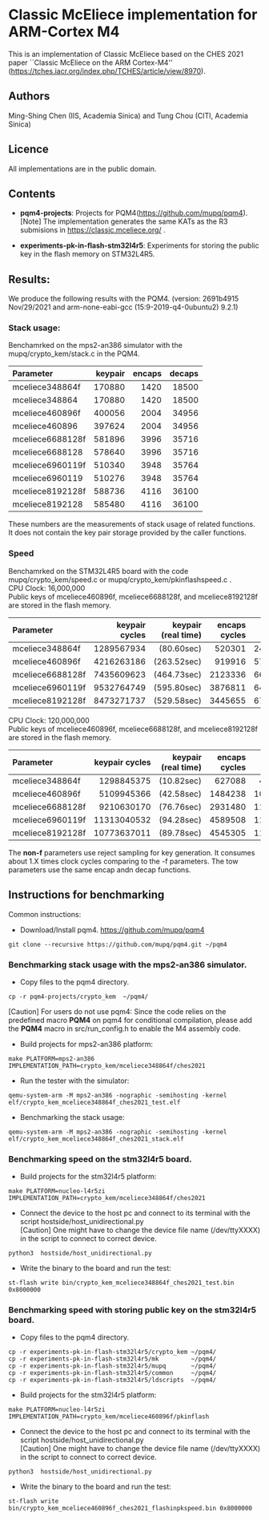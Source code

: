 # Classic McEliece implementation for ARM-Cortex M4

This is an implementation of Classic McEliece based on the CHES 2021 paper
``Classic McEliece on the ARM Cortex-M4'' (https://tches.iacr.org/index.php/TCHES/article/view/8970).

## Authors

Ming-Shing Chen (IIS, Academia Sinica) and Tung Chou (CITI, Academia Sinica)

## Licence

All implementations are in the public domain.


## Contents

- **pqm4-projects**: Projects for PQM4(https://github.com/mupq/pqm4).  
 [Note] The implementation generates the same KATs as the R3 submisions in https://classic.mceliece.org/ .  

- **experiments-pk-in-flash-stm32l4r5**: Experiments for storing the public key in the flash memory on STM32L4R5.  


## Results:

We produce the following results with the PQM4. (version: 2691b4915 Nov/29/2021 and arm-none-eabi-gcc (15:9-2019-q4-0ubuntu2) 9.2.1)


### Stack usage:

Benchamrked on the mps2-an386 simulator with the mupq/crypto_kem/stack.c in the PQM4.  

| Parameter        | keypair | encaps | decaps  |
| :---             |   ---:  |  ---:  |    ---: |
| mceliece348864f  | 170880  | 1420   | 18500   |
| mceliece348864   | 170880  | 1420   | 18500   |
| mceliece460896f  | 400056  | 2004   | 34956   |
| mceliece460896   | 397624  | 2004   | 34956   |
| mceliece6688128f | 581896  | 3996   | 35716   |
| mceliece6688128  | 578640  | 3996   | 35716   |
| mceliece6960119f | 510340  | 3948   | 35764   |
| mceliece6960119  | 510276  | 3948   | 35764   |
| mceliece8192128f | 588736  | 4116   | 36100   |
| mceliece8192128  | 585480  | 4116   | 36100   |

These numbers are the measurements of stack usage of related functions. It does not contain the key pair storage provided by the caller functions.  

### Speed


Benchamrked on the STM32L4R5 board with the code mupq/crypto_kem/speed.c or mupq/crypto_kem/pkinflashspeed.c .  
CPU Clock: 16,000,000  
Public keys of mceliece460896f, mceliece6688128f, and mceliece8192128f are stored in the flash memory.   

| Parameter        | keypair cycles|keypair (real time) | encaps cycles | decaps cycles |
| :--              |            --:| --:                |       ---:    |          ---: |
| mceliece348864f  | 1289567934    | (80.60sec)         | 520301        | 2409014       |
| mceliece460896f  | 4216263186    |(263.52sec)         |        919916 |       5787440 |
| mceliece6688128f | 7435609623    |(464.73sec)         |       2123336 |       6696367 |
| mceliece6960119f | 9532764749    |(595.80sec)         |       3876811 |       6420361 |
| mceliece8192128f | 8473271737    |(529.58sec)         |      3445655  |       6762145 |



CPU Clock: 120,000,000  
Public keys of mceliece460896f, mceliece6688128f, and mceliece8192128f are stored in the flash memory.   

| Parameter        | keypair cycles | keypair (real time) | encaps cycles | decaps cycles |
| :--              |---------------:|--------------------:|       ---:    |          ---: |
| mceliece348864f  |  1298845375    |     (10.82sec)      |        627088 |      4213438  |
| mceliece460896f  |  5109945366    |     (42.58sec)      |       1484238 |     10315592  |
| mceliece6688128f |  9210630170    |     (76.76sec)      |       2931480 |     11327907  |
| mceliece6960119f | 11313040532    |     (94.28sec)      |       4589508 |     11024607  |
| mceliece8192128f | 10773637011    |     (89.78sec)      |       4545305 |     11400390  |

The **non-f** parameters use reject sampling for key generation. It consumes about 1.X times clock cycles comparing to
the -f parameters. The tow parameters use the same encap andn decap functions.  


## Instructions for benchmarking

Common instructions:


- Download/Install pqm4. https://github.com/mupq/pqm4  
```
git clone --recursive https://github.com/mupq/pqm4.git ~/pqm4
```


### Benchmarking stack usage with the mps2-an386 simulator.

- Copy files to the pqm4 directory.  
```
cp -r pqm4-projects/crypto_kem  ~/pqm4/
```
  [Caution] For users do not use pqm4: Since the code relies on the predefined macro **PQM4** on pqm4 for conditional compilation,
  please add the **PQM4** macro in src/run_config.h to enable the M4 assembly code.  


- Build projects for mps2-an386 platform:  
```
make PLATFORM=mps2-an386 IMPLEMENTATION_PATH=crypto_kem/mceliece348864f/ches2021
```

- Run the tester with the simulator:  
```
qemu-system-arm -M mps2-an386 -nographic -semihosting -kernel elf/crypto_kem_mceliece348864f_ches2021_test.elf
```

-  Benchmarking the stack usage:  
```
qemu-system-arm -M mps2-an386 -nographic -semihosting -kernel elf/crypto_kem_mceliece348864f_ches2021_stack.elf
```


### Benchmarking speed on the stm32l4r5 board.

- Build projects for the stm32l4r5 platform:  
```
make PLATFORM=nucleo-l4r5zi IMPLEMENTATION_PATH=crypto_kem/mceliece348864f/ches2021
```

- Connect the device to the host pc and connect to its terminal with the script hostside/host_unidirectional.py  
  [Caution] One might have to change the device file name (/dev/ttyXXXX) in the script to connect to correct device.
```
python3  hostside/host_unidirectional.py
```

- Write the binary to the board and run the test:  
```
st-flash write bin/crypto_kem_mceliece348864f_ches2021_test.bin 0x8000000
```


### Benchmarking speed with storing public key on the stm32l4r5 board.

- Copy files to the pqm4 directory.
```
cp -r experiments-pk-in-flash-stm32l4r5/crypto_kem ~/pqm4/
cp -r experiments-pk-in-flash-stm32l4r5/mk         ~/pqm4/
cp -r experiments-pk-in-flash-stm32l4r5/mupq       ~/pqm4/
cp -r experiments-pk-in-flash-stm32l4r5/common     ~/pqm4/
cp -r experiments-pk-in-flash-stm32l4r5/ldscripts  ~/pqm4/
```

- Build projects for the stm32l4r5 platform:  
```
make PLATFORM=nucleo-l4r5zi IMPLEMENTATION_PATH=crypto_kem/mceliece460896f/pkinflash
```

- Connect the device to the host pc and connect to its terminal with the script hostside/host_unidirectional.py  
  [Caution] One might have to change the device file name (/dev/ttyXXXX) in the script to connect to correct device.
```
python3  hostside/host_unidirectional.py
```

- Write the binary to the board and run the test:  
```
st-flash write bin/crypto_kem_mceliece460896f_ches2021_flashinpkspeed.bin 0x8000000
```
